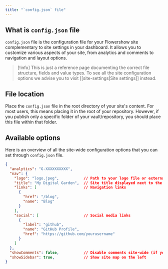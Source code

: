 ```yaml
---
title: "`config.json` file"
---
```

## What is `config.json` file

`config.json` file is the configuration file for your Flowershow site complementary to site settings in your dashboard. It allows you to customize various aspects of your site, from analytics and comments to navigation and layout options.

> [!info]
> This is just a reference page documenting the correct file structure, fields and value types. To see all the site configuration options we advise you to visit [[site-settings|Site settings]] instead.

## File location

Place the `config.json` file in the root directory of your site's content. For most users, this means placing it in the root of your repository. However, if you publish only a specific folder of your vault/repository, you should place this file within that folder.

## Available options

Here is an overview of all the site-wide configuration options that you can set through `config.json` file.

```json
{
  "analytics": "G-XXXXXXXXXX",
  "nav": {
    "logo": "logo.jpeg",           // Path to your logo file or external URL
    "title": "My Digital Garden",  // Site title displayed next to the logo
    "links": [                     // Navigation links
      {
        "href": "/blog",
        "name": "Blog"
      }
    ],
    "social": [                    // Social media links
      {
        "label": "github",
        "name": "GitHub Profile",
        "href": "https://github.com/yourusername"
      }
    ]
  },
  "showComments": false,           // Disable comments site-wide (if you want to enable them only on specific pages)
  "showSidebar": true,             // Show site map on the left
}
```

